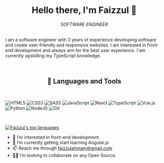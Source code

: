 <h1 align="center">Hello there, I'm Faizzul 👋</h1>
<h6 align="center">SOFTWARE ENGINEER</h6>

<p style="padding:0px;">
 I am a software engineer with 3 years of experience developing software and create user-friendly and responsive websites. I am interested in front-end development and  always aim for the best user experience. I'am currently upskilling my TypeScript knowledge.
</p>

<br/>

<h2 align="center">💼 Languages and Tools</h2>

<br>

![HTML5](https://img.shields.io/badge/html5-%23E34F26.svg?style=for-the-badge&logo=html5&logoColor=white)
![CSS3](https://img.shields.io/badge/css3-%231572B6.svg?style=for-the-badge&logo=css3&logoColor=white)
![SASS](https://img.shields.io/badge/SASS-hotpink.svg?style=for-the-badge&logo=SASS&logoColor=white)
![JavaScript](https://img.shields.io/badge/javascript-%2320232a.svg?style=for-the-badge&logo=javascript&logoColor=yellow)
![React](https://img.shields.io/badge/react-%2320232a.svg?style=for-the-badge&logo=react&logoColor=%2361DAFB)
![TypeScript](https://img.shields.io/badge/typescript-%23007ACC.svg?style=for-the-badge&logo=typescript&logoColor=white)
![Vue.js](https://img.shields.io/badge/vuejs-%2335495e.svg?style=for-the-badge&logo=vuedotjs&logoColor=%234FC08D)
![Python](https://img.shields.io/badge/python-3670A0?style=for-the-badge&logo=python&logoColor=ffdd54)
![NodeJS](https://img.shields.io/badge/node.js-6DA55F?style=for-the-badge&logo=node.js&logoColor=white)
![Git](https://img.shields.io/badge/git-%23F05033.svg?style=for-the-badge&logo=git&logoColor=white)

<br>

[![Faizzul's top languages](https://github-readme-stats.vercel.app/api/top-langs/?username=Faizzul-ahmam&theme=blue-green)](https://github.com/Faizzul-ahmam/github-readme-stats)


 - 👀 I’m interested in front-end development.
 - 🌱 I’m currently getting start learning Angular.js
 - 📫 Reach me through faizzulahmam@gmail.com
 - 🙋‍♂️ I’m looking to collaborate on any Open Source.

